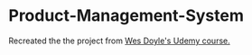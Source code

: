 # Product-Management-System
Recreated the the project from [Wes Doyle's Udemy course.](https://www.udemy.com/course/learn-full-stack-vue-net-core-postgres/)
